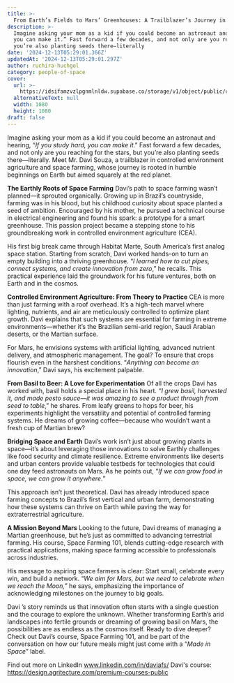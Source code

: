 ```yaml
---
title: >-
  From Earth’s Fields to Mars’ Greenhouses: A Trailblazer’s Journey in Space Farming
description: >-
  Imagine asking your mom as a kid if you could become an astronaut and hearing, “If you study hard,
  you can make it.” Fast forward a few decades, and not only are you reaching for the stars, but
  you’re also planting seeds there—literally
date: '2024-12-13T05:29:01.366Z'
updatedAt: '2024-12-13T05:29:01.297Z'
author: ruchira-huchgol
category: people-of-space
cover:
  url: >-
    https://idsifamzvzlpgnmlnldw.supabase.co/storage/v1/object/public/cms/people_of_space_CAROUSEL_POSTS_2_3718b010da.png
  alternativeText: null
  width: 1080
  height: 1080
draft: false
---
```


Imagine asking your mom as a kid if you could become an astronaut and hearing, “_If you study hard,
you can make it_.” Fast forward a few decades, and not only are you reaching for the stars, but
you’re also planting seeds there—literally. Meet Mr. Davi Souza, a trailblazer in controlled
environment agriculture and space farming, whose journey is rooted in humble beginnings on Earth but
aimed squarely at the red planet.

**The Earthly Roots of Space Farming** Davi’s path to space farming wasn’t planned—it sprouted
organically. Growing up in Brazil’s countryside, farming was in his blood, but his childhood
curiosity about space planted a seed of ambition. Encouraged by his mother, he pursued a technical
course in electrical engineering and found his spark: a prototype for a smart greenhouse. This
passion project became a stepping stone to his groundbreaking work in controlled environment
agriculture (CEA).

His first big break came through Habitat Marte, South America’s first analog space station. Starting
from scratch, Davi worked hands-on to turn an empty building into a thriving greenhouse. “_I learned
how to cut pipes, connect systems, and create innovation from zero_,” he recalls. This practical
experience laid the groundwork for his future ventures, both on Earth and in the cosmos.

**Controlled Environment Agriculture: From Theory to Practice** CEA is more than just farming with a
roof overhead. It’s a high-tech marvel where lighting, nutrients, and air are meticulously
controlled to optimize plant growth. Davi explains that such systems are essential for farming in
extreme environments—whether it’s the Brazilian semi-arid region, Saudi Arabian deserts, or the
Martian surface.

For Mars, he envisions systems with artificial lighting, advanced nutrient delivery, and atmospheric
management. The goal? To ensure that crops flourish even in the harshest conditions. “_Anything can
become an innovation_,” Davi says, his excitement palpable.

**From Basil to Beer: A Love for Experimentation** Of all the crops Davi has worked with, basil
holds a special place in his heart. _“I grew basil, harvested it, and made pesto sauce—it was
amazing to see a product through from seed to table_,” he shares. From leafy greens to hops for
beer, his experiments highlight the versatility and potential of controlled farming systems. He
dreams of growing coffee—because who wouldn’t want a fresh cup of Martian brew?

**Bridging Space and Earth** Davi’s work isn’t just about growing plants in space—it’s about
leveraging those innovations to solve Earthly challenges like food security and climate resilience.
Extreme environments like deserts and urban centers provide valuable testbeds for technologies that
could one day feed astronauts on Mars. As he points out, “_If we can grow food in space, we can grow
it anywhere._”

This approach isn’t just theoretical. Davi has already introduced space farming concepts to Brazil’s
first vertical and urban farm, demonstrating how these systems can thrive on Earth while paving the
way for extraterrestrial agriculture.

**A Mission Beyond Mars** Looking to the future, Davi dreams of managing a Martian greenhouse, but
he’s just as committed to advancing terrestrial farming. His course, Space Farming 101, blends
cutting-edge research with practical applications, making space farming accessible to professionals
across industries.

His message to aspiring space farmers is clear: Start small, celebrate every win, and build a
network. “_We aim for Mars, but we need to celebrate when we reach the Moon,_” he says, emphasizing
the importance of acknowledging milestones on the journey to big goals.

Davi ’s story reminds us that innovation often starts with a single question and the courage to
explore the unknown. Whether transforming Earth’s arid landscapes into fertile grounds or dreaming
of growing basil on Mars, the possibilities are as endless as the cosmos itself. Ready to dive
deeper? Check out Davi’s course, Space Farming 101, and be part of the conversation on how our
future meals might just come with a “_Made in Space_” label.

Find out more on LinkedIn www.linkedin.com/in/daviafs/ Davi's course:
https://design.agritecture.com/premium-courses-public
